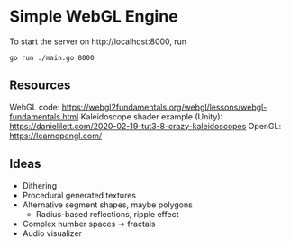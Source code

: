 # Simple WebGL Engine

To start the server on http://localhost:8000, run 
```
go run ./main.go 8000
```

## Resources
WebGL code: https://webgl2fundamentals.org/webgl/lessons/webgl-fundamentals.html 
Kaleidoscope shader example (Unity): https://danielilett.com/2020-02-19-tut3-8-crazy-kaleidoscopes
OpenGL: https://learnopengl.com/


## Ideas
- Dithering
- Procedural generated textures
- Alternative segment shapes, maybe polygons
  - Radius-based reflections, ripple effect
- Complex number spaces -> fractals
- Audio visualizer
